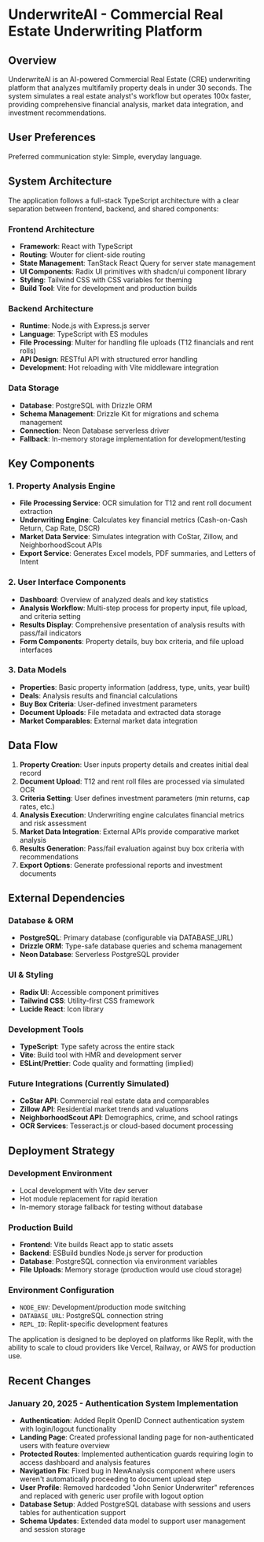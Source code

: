 # UnderwriteAI - Commercial Real Estate Underwriting Platform

## Overview

UnderwriteAI is an AI-powered Commercial Real Estate (CRE) underwriting platform that analyzes multifamily property deals in under 30 seconds. The system simulates a real estate analyst's workflow but operates 100x faster, providing comprehensive financial analysis, market data integration, and investment recommendations.

## User Preferences

Preferred communication style: Simple, everyday language.

## System Architecture

The application follows a full-stack TypeScript architecture with a clear separation between frontend, backend, and shared components:

### Frontend Architecture
- **Framework**: React with TypeScript
- **Routing**: Wouter for client-side routing
- **State Management**: TanStack React Query for server state management
- **UI Components**: Radix UI primitives with shadcn/ui component library
- **Styling**: Tailwind CSS with CSS variables for theming
- **Build Tool**: Vite for development and production builds

### Backend Architecture
- **Runtime**: Node.js with Express.js server
- **Language**: TypeScript with ES modules
- **File Processing**: Multer for handling file uploads (T12 financials and rent rolls)
- **API Design**: RESTful API with structured error handling
- **Development**: Hot reloading with Vite middleware integration

### Data Storage
- **Database**: PostgreSQL with Drizzle ORM
- **Schema Management**: Drizzle Kit for migrations and schema management
- **Connection**: Neon Database serverless driver
- **Fallback**: In-memory storage implementation for development/testing

## Key Components

### 1. Property Analysis Engine
- **File Processing Service**: OCR simulation for T12 and rent roll document extraction
- **Underwriting Engine**: Calculates key financial metrics (Cash-on-Cash Return, Cap Rate, DSCR)
- **Market Data Service**: Simulates integration with CoStar, Zillow, and NeighborhoodScout APIs
- **Export Service**: Generates Excel models, PDF summaries, and Letters of Intent

### 2. User Interface Components
- **Dashboard**: Overview of analyzed deals and key statistics
- **Analysis Workflow**: Multi-step process for property input, file upload, and criteria setting
- **Results Display**: Comprehensive presentation of analysis results with pass/fail indicators
- **Form Components**: Property details, buy box criteria, and file upload interfaces

### 3. Data Models
- **Properties**: Basic property information (address, type, units, year built)
- **Deals**: Analysis results and financial calculations
- **Buy Box Criteria**: User-defined investment parameters
- **Document Uploads**: File metadata and extracted data storage
- **Market Comparables**: External market data integration

## Data Flow

1. **Property Creation**: User inputs property details and creates initial deal record
2. **Document Upload**: T12 and rent roll files are processed via simulated OCR
3. **Criteria Setting**: User defines investment parameters (min returns, cap rates, etc.)
4. **Analysis Execution**: Underwriting engine calculates financial metrics and risk assessment
5. **Market Data Integration**: External APIs provide comparative market analysis
6. **Results Generation**: Pass/fail evaluation against buy box criteria with recommendations
7. **Export Options**: Generate professional reports and investment documents

## External Dependencies

### Database & ORM
- **PostgreSQL**: Primary database (configurable via DATABASE_URL)
- **Drizzle ORM**: Type-safe database queries and schema management
- **Neon Database**: Serverless PostgreSQL provider

### UI & Styling
- **Radix UI**: Accessible component primitives
- **Tailwind CSS**: Utility-first CSS framework
- **Lucide React**: Icon library

### Development Tools
- **TypeScript**: Type safety across the entire stack
- **Vite**: Build tool with HMR and development server
- **ESLint/Prettier**: Code quality and formatting (implied)

### Future Integrations (Currently Simulated)
- **CoStar API**: Commercial real estate data and comparables
- **Zillow API**: Residential market trends and valuations
- **NeighborhoodScout API**: Demographics, crime, and school ratings
- **OCR Services**: Tesseract.js or cloud-based document processing

## Deployment Strategy

### Development Environment
- Local development with Vite dev server
- Hot module replacement for rapid iteration
- In-memory storage fallback for testing without database

### Production Build
- **Frontend**: Vite builds React app to static assets
- **Backend**: ESBuild bundles Node.js server for production
- **Database**: PostgreSQL connection via environment variables
- **File Uploads**: Memory storage (production would use cloud storage)

### Environment Configuration
- `NODE_ENV`: Development/production mode switching
- `DATABASE_URL`: PostgreSQL connection string
- `REPL_ID`: Replit-specific development features

The application is designed to be deployed on platforms like Replit, with the ability to scale to cloud providers like Vercel, Railway, or AWS for production use.

## Recent Changes

### January 20, 2025 - Authentication System Implementation
- **Authentication**: Added Replit OpenID Connect authentication system with login/logout functionality
- **Landing Page**: Created professional landing page for non-authenticated users with feature overview
- **Protected Routes**: Implemented authentication guards requiring login to access dashboard and analysis features
- **Navigation Fix**: Fixed bug in NewAnalysis component where users weren't automatically proceeding to document upload step
- **User Profile**: Removed hardcoded "John Senior Underwriter" references and replaced with generic user profile with logout option
- **Database Setup**: Added PostgreSQL database with sessions and users tables for authentication support
- **Schema Updates**: Extended data model to support user management and session storage